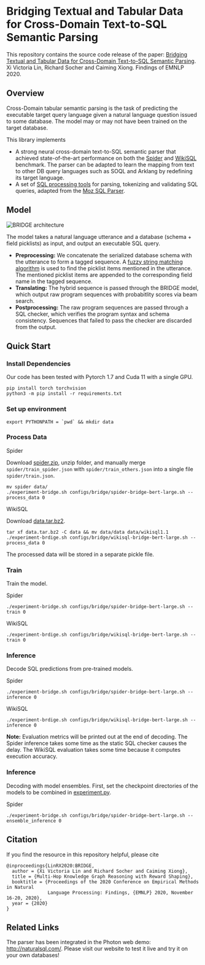 # Bridging Textual and Tabular Data for Cross-Domain Text-to-SQL Semantic Parsing

This repository contains the source code release of the paper: [Bridging Textual and Tabular Data for Cross-Domain Text-to-SQL Semantic Parsing](http://victorialin.net/pubs/bridge-emnlp2020.pdf). Xi Victoria Lin, Richard Socher and Caiming Xiong. Findings of EMNLP 2020.

## Overview

Cross-Domain tabular semantic parsing is the task of predicting the executable target query language given a natural language question issued to some database. The model may or may not have been trained on the target database.

This library implements 
- A strong neural cross-domain text-to-SQL semantic parser that achieved state-of-the-art performance on both the [Spider](https://yale-lily.github.io/spider) and [WikiSQL](https://github.com/salesforce/WikiSQL) benchmark. The parser can be adapted to learn the mapping from text to other DB query languages such as SOQL and Arklang by redefining its target language.
- A set of [SQL processing tools](moz_sp) for parsing, tokenizing and validating SQL queries, adapted from the [Moz SQL Parser](https://github.com/mozilla/moz-sql-parser).

## Model

![BRIDGE architecture](http://victorialin.net/img/bridge_architecture.png)

The model takes a natural language utterance and a database (schema + field picklists) as input, and output an executable SQL query.
- **Preprocessing:** We concatenate the serialized database schema with the utterance to form a tagged sequence. A [fuzzy string matching algorithm](src/common/content_encoder.py) is used to find the picklist items mentioned in the utterance. The mentioned picklist items are appended to the corresponding field name in the tagged sequence.
- **Translating:** The hybrid sequence is passed through the BRIDGE model, which output raw program sequences with probabitlity scores via beam search.
- **Postprocessing:** The raw program sequences are passed through a SQL checker, which verifies the program syntax and schema consistency. Sequences that failed to pass the checker are discarded from the output.

## Quick Start

### Install Dependencies

Our code has been tested with Pytorch 1.7 and Cuda 11 with a single GPU.
```
pip install torch torchvision
python3 -m pip install -r requirements.txt
```

### Set up environment
```
export PYTHONPATH = `pwd` && mkdir data
```

### Process Data

Spider

Download [spider.zip](https://drive.google.com/u/1/uc?export=download&confirm=pft3&id=1_AckYkinAnhqmRQtGsQgUKAnTHxxX5J0), unzip folder, and manually merge `spider/train_spider.json` with `spider/train_others.json` into a single file `spider/train.json`.
```
mv spider data/ 
./experiment-bridge.sh configs/bridge/spider-bridge-bert-large.sh --process_data 0
```

WikiSQL

Download [data.tar.bz2](https://github.com/salesforce/WikiSQL/blob/master/data.tar.bz2).
```
tar xf data.tar.bz2 -C data && mv data/data data/wikisql1.1
./experiment-brdige.sh configs/bridge/wikisql-bridge-bert-large.sh --process_data 0
```

The processed data will be stored in a separate pickle file. 

### Train 
Train the model.

Spider
```
./experiment-bridge.sh configs/bridge/spider-bridge-bert-large.sh --train 0
```

WikiSQL
```
./experiment-brdige.sh configs/bridge/wikisql-bridge-bert-large.sh --train 0
```

### Inference
Decode SQL predictions from pre-trained models. 

Spider
```
./experiment-bridge.sh configs/bridge/spider-bridge-bert-large.sh --inference 0
```

WikiSQL
```
./experiment-brdige.sh configs/bridge/wikisql-bridge-bert-large.sh --inference 0
```

**Note:** Evaluation metrics will be printed out at the end of decoding. The Spider inference takes some time as the static SQL checker causes the delay. The WikiSQL evaluation takes some time because it computes execution accuracy.

### Inference
Decoding with model ensembles. First, set the checkpoint directories of the models to be combined in [experiment.py](src/experiments.py#L143).

Spider
```
./experiment-bridge.sh configs/bridge/spider-bridge-bert-large.sh --ensemble_inference 0
```

## Citation
If you find the resource in this repository helpful, please cite
```
@inproceedings{LinRX2020:BRIDGE, 
  author = {Xi Victoria Lin and Richard Socher and Caiming Xiong}, 
  title = {Multi-Hop Knowledge Graph Reasoning with Reward Shaping}, 
  booktitle = {Proceedings of the 2020 Conference on Empirical Methods in Natural
               Language Processing: Findings, {EMNLP} 2020, November 16-20, 2020},
  year = {2020} 
}
```

## Related Links
The parser has been integrated in the Photon web demo: http://naturalsql.com/. Please visit our website to test it live and try it on your own databases!
